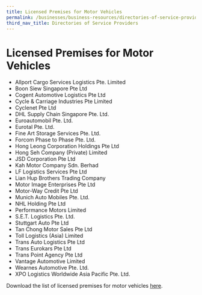 ```yaml
---
title: Licensed Premises for Motor Vehicles
permalink: /businesses/business-resources/directories-of-service-providers/licensed-premises-for-motor-vehicles
third_nav_title: Directories of Service Providers
---
```


# Licensed Premises for Motor Vehicles

-   Allport Cargo Services Logistics Pte. Limited
-   Boon Siew Singapore Pte Ltd
-   Cogent Automotive Logistics Pte Ltd
-   Cycle & Carriage Industries Pte Limited
-   Cyclenet Pte Ltd
-   DHL Supply Chain Singapore Pte. Ltd.
-   Euroautomobil Pte. Ltd.
-   Eurotal Pte. Ltd.
-   Fine Art Storage Services Pte. Ltd.
-   Forcom Phase to Phase Pte. Ltd.
-   Hong Leong Corporation Holdings Pte Ltd
-   Hong Seh Company (Private) Limited
-   JSD Corporation Pte Ltd
-   Kah Motor Company Sdn. Berhad
-   LF Logistics Services Pte Ltd
-   Lian Hup Brothers Trading Company
-   Motor Image Enterprises Pte Ltd
-   Motor-Way Credit Pte Ltd
-   Munich Auto Mobiles Pte. Ltd.
-   NHL Holding Pte Ltd
-   Performance Motors Limited
-   S.E.T. Logistics Pte. Ltd.
-   Stuttgart Auto Pte Ltd
-   Tan Chong Motor Sales Pte Ltd
-   Toll Logistics (Asia) Limited
-   Trans Auto Logistics Pte Ltd
-   Trans Eurokars Pte Ltd
-   Trans Point Agency Pte Ltd
-   Vantage Automotive Limited
-   Wearnes Automotive Pte. Ltd.
-   XPO Logistics Worldwide Asia Pacific Pte. Ltd.

Download the list of licensed premises for motor vehicles [here](/documents/businesses/Licensed-Premises-for-MotorVehicles-201119.pdf).
